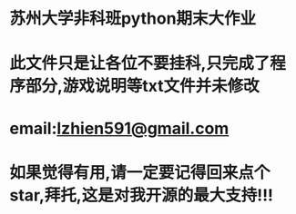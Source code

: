 # 苏州大学非科班python期末大作业
# 此文件只是让各位不要挂科,只完成了程序部分,游戏说明等txt文件并未修改
# email:lzhien591@gmail.com
# 如果觉得有用,请一定要记得回来点个star,拜托,这是对我开源的最大支持!!!
